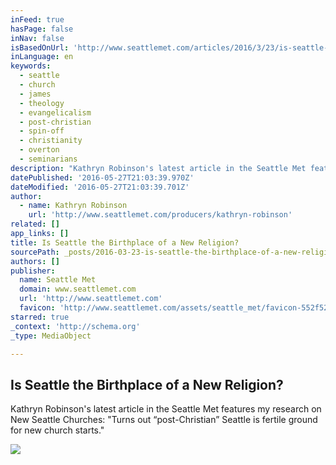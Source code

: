 ```yaml
---
inFeed: true
hasPage: false
inNav: false
isBasedOnUrl: 'http://www.seattlemet.com/articles/2016/3/23/is-seattle-the-birthplace-of-a-new-religion'
inLanguage: en
keywords:
  - seattle
  - church
  - james
  - theology
  - evangelicalism
  - post-christian
  - spin-off
  - christianity
  - overton
  - seminarians
description: "Kathryn Robinson's latest article in the Seattle Met features my research on New Seattle Churches: \"Turns out “post-Christian” Seattle is fertile ground for new church starts.\""
datePublished: '2016-05-27T21:03:39.970Z'
dateModified: '2016-05-27T21:03:39.701Z'
author:
  - name: Kathryn Robinson
    url: 'http://www.seattlemet.com/producers/kathryn-robinson'
related: []
app_links: []
title: Is Seattle the Birthplace of a New Religion?
sourcePath: _posts/2016-03-23-is-seattle-the-birthplace-of-a-new-religion.md
authors: []
publisher:
  name: Seattle Met
  domain: www.seattlemet.com
  url: 'http://www.seattlemet.com'
  favicon: 'http://www.seattlemet.com/assets/seattle_met/favicon-552f527adfcaafadf828db37de3915cf70c6742c44b70abf802bb4983b74f19d.ico'
starred: true
_context: 'http://schema.org'
_type: MediaObject

---
```

<article style=""><h1>Is Seattle the Birthplace of a New Religion?</h1><p>Kathryn Robinson's latest article in the Seattle Met features my research on New Seattle Churches: "Turns out “post-Christian” Seattle is fertile ground for new church starts."</p><img src="https://s3-us-west-2.amazonaws.com/the-grid-img/p/205b09e685387a5d5408f9d36269625cb1cbe750.jpg" /></article>